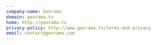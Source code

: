 ```yaml
---
company-name: Georama
domain: georama.tv
home: http://georama.tv
privacy-policy: http://www.georama.tv/terms-and-privacy
email: contact@georama.com
---
```




